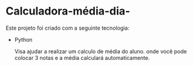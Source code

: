 # Calculadora-média-dia-
Este projeto foi criado com a seguinte tecnologia: 
- Python

  Visa ajudar a realizar um calculo de média do aluno. onde você pode colocar 3 notas e a média calculará automaticamente.
